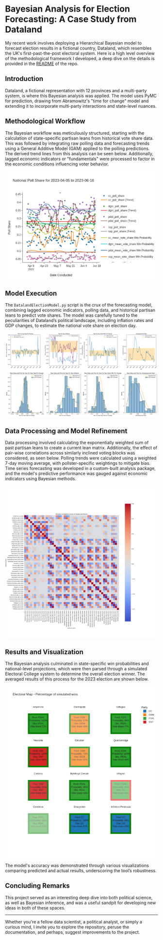 # Bayesian Analysis for Election Forecasting: A Case Study from Dataland

My recent work involves deploying a Hierarchical Bayesian model to forecast election results in a fictional country, Dataland, which resembles the UK's first-past-the-post electoral system. Here is a high level overview of the methodological framework I developed, a deep dive on the details is provided in the [README](https://github.com/AEJaspan/ElectionForecasting) of the repo.

## Introduction

Dataland, a fictional representation with 12 provinces and a multi-party system, is where this Bayesian analysis was applied. The model uses PyMC for prediction, drawing from Abramowitz's "time for change" model and extending it to incorporate multi-party interactions and state-level nuances.

## Methodological Workflow

The Bayesian workflow was meticulously structured, starting with the calculation of state-specific partisan leans from historical vote share data. This was followed by integrating raw polling data and forecasting trends using a General Additive Model (GAM) applied to the polling predictions. The derived trend lines from this analysis can be seen below. Additionally, lagged economic indicators or "fundamentals" were processed to factor in the economic conditions influencing voter behavior.

![Old 2D Plot](/assets/img/posts/Dataland/National_predictions_with_win_probs.png)


## Model Execution

The `DatalandElectionModel.py` script is the crux of the forecasting model, combining lagged economic indicators, polling data, and historical partisan leans to predict vote shares. The model was carefully tuned to the peculiarities of Dataland’s political landscape, including inflation rates and GDP changes, to estimate the national vote share on election day.


![Old 2D Plot](/assets/img/posts/Dataland/time_series.png)
![Old 2D Plot](/assets/img/posts/Dataland/histograms.png)


## Data Processing and Model Refinement

Data processing involved calculating the exponentially weighted sum of past partisan leans to create a current lean matrix. Additionally, the effect of pair-wise correlations across similarly inclined voting blocks was considered, as seen below. Polling trends were calculated using a weighted 7-day moving average, with pollster-specific weightings to mitigate bias. Time series forecasting was developed in a custom-built analysis package, and the model's predictive performance was gauged against economic indicators using Bayesian methods.

![Old 2D Plot](/assets/img/posts/Dataland/correlation_matrix.png)


## Results and Visualization

The Bayesian analysis culminated in state-specific win probabilities and national-level projections, which were then parsed through a simulated Electoral College system to determine the overall election winner. The averaged results of this process for the 2023 election are shown below.

![Old 2D Plot](/assets/img/posts/Dataland/simulation_results_map.png)

The model's accuracy was demonstrated through various visualizations comparing predicted and actual results, underscoring the tool’s robustness.

## Concluding Remarks

This project served as an interesting deep dive into both political science, as well as Bayesian inference, and was a useful sandpit for developing new ideas in both of these spaces.

---

Whether you're a fellow data scientist, a political analyst, or simply a curious mind, I invite you to explore the repository, peruse the documentation, and perhaps, suggest improvements to the project.
